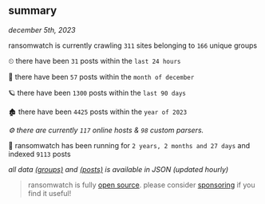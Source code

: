 
## summary
_december 5th, 2023_

ransomwatch is currently crawling `311` sites belonging to `166` unique groups

⏲ there have been `31` posts within the `last 24 hours`

🦈 there have been `57` posts within the `month of december`

🪐 there have been `1300` posts within the `last 90 days`

🏚 there have been `4425` posts within the `year of 2023`

_⚙️ there are currently `117` online hosts & `98` custom parsers._

🦕 ransomwatch has been running for `2 years, 2 months and 27 days` and indexed `9113` posts

_all data  [(groups)](http://ransomwhat.telemetry.ltd/groups) and [(posts)](http://ransomwhat.telemetry.ltd/posts) is available in JSON (updated hourly)_

> ransomwatch is fully [open source](https://github.com/joshhighet/ransomwatch#ransomwatch--). please consider [sponsoring](https://github.com/sponsors/joshhighet) if you find it useful!

